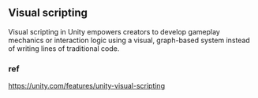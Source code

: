 ## Visual scripting
Visual scripting in Unity empowers creators to develop gameplay mechanics or interaction logic using a visual, graph-based system instead of writing lines of traditional code.


### ref

https://unity.com/features/unity-visual-scripting
